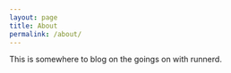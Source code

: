 ```yaml
---
layout: page
title: About
permalink: /about/
---
```


This is somewhere to blog on the goings on with runnerd.